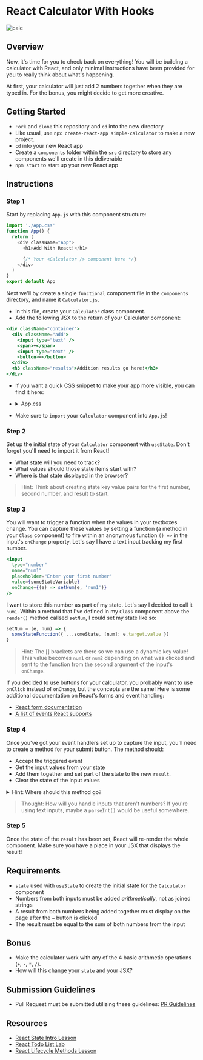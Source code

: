 # React Calculator With Hooks

![calc](https://cdn.dribbble.com/users/2184773/screenshots/4516857/calculator.gif)

## Overview

Now, it's time for you to check back on everything! You will be building a
calculator with React, and only minimal instructions have been provided for you to really think about what's happening.

At first, your calculator will just add 2 numbers
together when they are typed in. For the bonus, you might decide to get more
creative.

## Getting Started

- `Fork` and `clone` this repository and `cd` into the new directory
- Like usual, use `npx create-react-app simple-calculator` to make a new project.
- `cd` into your new React app
- Create a `components` folder within the `src` directory to store any components we'll create in this deliverable
- `npm start` to start up your new React app

## Instructions

### Step 1

Start by replacing `App.js` with this component structure:

```js
import './App.css'
function App() {
  return (
    <div className="App">
      <h1>Add With React!</h1>

      {/* Your <Calculator /> component here */}
    </div>
  )
}
export default App
```

Next we'll by create a single `functional` component file in the `components` directory, and name it
`Calculator.js`.

- In this file, create your `Calculator` class component.
- Add the following JSX to the return of your Calculator component:

```jsx
<div className="container">
  <div className="add">
    <input type="text" />
    <span>+</span>
    <input type="text" />
    <button>=</button>
  </div>
  <h3 className="results">Addition results go here!</h3>
</div>
```

- If you want a quick CSS snippet to make your app more visible, you can find it here:
- <details><summary>App.css</summary>

  ```css
  body {
    background-color: rgb(136, 255, 182);
  }

  .App {
    text-align: center;
  }

  input,
  button {
    border: none;
    font-size: 1.2em;
    border-radius: 0.25em;
    padding: 0.5em;
    outline: none;
  }

  button,
  h1 {
    background-color: rgb(37, 37, 37);
    color: white;
    font-weight: bold;
    box-shadow: 0px 0px 5px black;
  }

  button:active {
    box-shadow: none;
  }

  input:focus {
    box-shadow: inset 0px 0px 6px rgb(175, 0, 73);
  }

  input {
    box-shadow: inset 0px 0px 3px black;
    width: 8em;
  }

  h1 {
    padding: 0.5em;
    margin-top: 0;
    margin-bottom: 2em;
  }

  button {
    padding: 0.5em 1.5em;
  }

  .add {
    display: flex;
    justify-content: space-around;
  }

  .add > span {
    font-size: 2em;
    font-weight: bold;
  }

  .container {
    width: 30em;
    margin: 0 auto;
    background-color: rgb(173, 208, 255);
    padding: 2em;
    border-radius: 0.5em;
    box-shadow: 0px 0px 5px black;
  }

  .results {
    background-color: white;
    padding: 2em;
    width: 21em;
    margin: 1em auto 0 auto;
    border-radius: 0.25em;
    box-shadow: inset 0px 0px 3px black;
  }
  ```

  </details>

- Make sure to `import` your `Calculator` component into `App.js`!

### Step 2

Set up the initial state of your `Calculator` component with `useState`. Don't forget you'll need to import it from React!

- What state will you need to track?
- What values should those state items start with?
- Where is that state displayed in the browser?

> Hint: Think about creating state key value pairs for the first number, second number, and result to start.

### Step 3

You will want to trigger a function when the values in your textboxes change. You can capture these values by setting a function (a method in your `Class` component) to fire within an anonymous function `() =>` in the input's `onChange` property. Let's say I have a text input tracking my first number.

```jsx
<input
  type="number"
  name="num1"
  placeholder="Enter your first number"
  value={someStateVariable}
  onChange={(e) => setNum(e, 'num1')}
/>
```

I want to store this number as part of my state. Let's say I decided to call it `num1`. Within a method that I've defined in my `Class` component above the `render()` method callsed `setNum`, I could set my state like so:

```js
setNum = (e, num) => {
  someStateFunction({ ...someState, [num]: e.target.value })
}
```

> Hint: The [] brackets are there so we can use a dynamic key value! This value becomes `num1` or `num2` depending on what was clicked and sent to the function from the second argument of the input's `onChange`.

If you decided to use buttons for your calculator, you probably want to use `onClick` instead of `onChange`, but the concepts are the same! Here is some additional documentation on React's forms and event handling:

- [React form documentation](https://facebook.github.io/react/docs/forms.html)
- [A list of events React supports](https://facebook.github.io/react/docs/events.html#supported-events)

### Step 4

Once you've got your event handlers set up to capture the input, you'll need to create a
method for your submit button. The method should:

- Accept the triggered event
- Get the input values from your state
- Add them together and set part of the state to the new `result`.
- Clear the state of the input values

<details>
  <summary>Hint: Where should this method go?</summary>
  <p>In the same component as it's being used - between the constructor and the render.</p>
</details>

> Thought: How will you handle inputs that aren't numbers? If you're using text inputs, maybe a `parseInt()` would be useful somewhere.

### Step 5

Once the state of the `result` has been set, React will re-render the whole
component. Make sure you have a place in your JSX that displays the result!

## Requirements

- `state` used with `useState` to create the initial state for the `Calculator` component
- Numbers from both inputs must be added _arithmetically_, not as joined strings
- A result from both numbers being added together must display on the page after the `=` button is clicked
- The result must be equal to the sum of both numbers from the input

## Bonus

- Make the calculator work with any of the 4 basic arithmetic operations (`+`, `-`, `*`, `/`).
- How will this change your `state` and your JSX?

## Submission Guidelines

- Pull Request must be submitted utilizing these guidelines: [PR Guidelines](https://github.com/SEI-R-1-25/template_pull_request)

## Resources

- [React State Intro Lesson](https://github.com/SEI-R-1-25/u2_lesson_react_state_intro)
- [React Todo List Lab](https://github.com/SEI-R-1-25/u2_lab_react_todos)
- [React Lifecycle Methods Lesson](https://github.com/SEI-R-1-25/u2_lesson_react_lifecycle)
